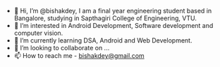 - 👋 Hi, I’m @bishakdey, I am a final year engineering student based in Bangalore, studying in Sapthagiri College of Engineering, VTU.
- 👀 I’m interested in Android Development, Software development and computer vision.
- 🌱 I’m currently learning DSA, Android and Web Development.
- 💞️ I’m looking to collaborate on ...
- 📫 How to reach me - bishakdey@gmail.com

<!---
bishakdey/bishakdey is a ✨ special ✨ repository because its `README.md` (this file) appears on your GitHub profile.
You can click the Preview link to take a look at your changes.
--->
